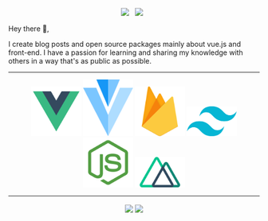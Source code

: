
<p align='center'>
<a href="https://www.linkedin.com/in/shekhovtsoff/"><img height="30" src="https://github.com/WaylonWalker/WaylonWalker/blob/main/icon/linkedin.png?raw=true"></a>&nbsp;&nbsp;
<a href="https://qubits.icu/"><img height="30" src="https://github.com/timurioukr/TimurShekhovtsov/blob/main/browser.png?raw=true"></a>&nbsp;&nbsp;


</p>

Hey there 👋,

I create blog posts and open source packages mainly about vue.js and front-end.  I have a passion for learning and sharing my knowledge with others in a way that's as public as possible.

---
<div align='center'>
    <img width="100" src="https://github.com/timurioukr/timurioukr/blob/main/pngwing.com%20(1).png" width="100" height="auto">
    <img width="100" src="https://github.com/timurioukr/timurioukr/blob/main/pngwing.com%20(3).png" width="100" height="auto">
    <img width="100" src="https://github.com/timurioukr/timurioukr/blob/main/pngwing.com%20(4).png" width="100" height="auto">
    <img width="100" src="https://github.com/timurioukr/timurioukr/blob/main/pngwing.com(5).png" width="100" height="auto">
    <img width="100" src="https://github.com/timurioukr/timurioukr/blob/main/pngwing.com(6).png" width="100" height="auto">
    <img width="100" src="https://github.com/timurioukr/timurioukr/blob/main/pngwing.com(7).png" width="100" height="auto">

<div/>
    
---

<p align="center">
    <img align="center" height="160px" src="https://github-readme-stats.vercel.app/api/top-langs/?username=timurioukr&layout=compact&theme=radical" />
    <img align="center" height="160px"  src="https://github-readme-stats.vercel.app/api?username=timurioukr&show_icons=true&theme=radical&&hide=contribs&count_private=true" />
  <p>
